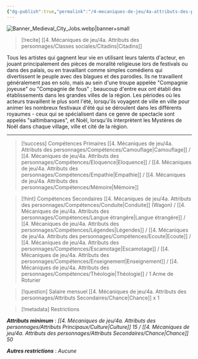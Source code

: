 ```yaml
---
{"dg-publish":true,"permalink":"/4-mecaniques-de-jeu/4a-attributs-des-personnages/metiers/comedien/"}
---
```


![Banner_Medieval_City_Jobs.webp|banner+small](/img/user/Z.%20Ressources/Banner_Medieval_City_Jobs.webp)

>[!recite] [[4. Mécaniques de jeu/4a. Attributs des personnages/Classes sociales/Citadins\|Citadins]] 


Tous les artistes qui gagnent leur vie en utilisant leurs talents d'acteur, en jouant principalement des pièces de moralité religieuse lors de festivals ou dans des palais, ou en travaillant comme simples comédiens qui divertissent le peuple avec des blagues et des parodies. Ils ne travaillent généralement pas en solo, mais au sein d'une troupe appelée "Compagnie joyeuse" ou "Compagnie de fous" ; beaucoup d'entre eux ont établi des établissements dans les grandes villes de la région. Les périodes où les acteurs travaillent le plus sont l'été, lorsqu'ils voyagent de ville en ville pour animer les nombreux festivaux d'été qui se déroulent dans les différents royaumes - ceux qui se spécialisent dans ce genre de spectacle sont appelés "saltimbanques", et Noël, lorsqu'ils interprètent les Mystères de Noël dans chaque village, ville et cité de la région.

---

>[!success] Compétences Primaires
> [[4. Mécaniques de jeu/4a. Attributs des personnages/Compétences/Camouflage\|Camouflage]] / [[4. Mécaniques de jeu/4a. Attributs des personnages/Compétences/Eloquence\|Eloquence]] / [[4. Mécaniques de jeu/4a. Attributs des personnages/Compétences/Empathie\|Empathie]] / [[4. Mécaniques de jeu/4a. Attributs des personnages/Compétences/Mémoire\|Mémoire]] 

>[!hint] Compétences Secondaires
> [[4. Mécaniques de jeu/4a. Attributs des personnages/Compétences/Conduite\|Conduite]] (Wagon) / [[4. Mécaniques de jeu/4a. Attributs des personnages/Compétences/Langue étrangère\|Langue étrangère]] / [[4. Mécaniques de jeu/4a. Attributs des personnages/Compétences/Légendes\|Légendes]] / [[4. Mécaniques de jeu/4a. Attributs des personnages/Compétences/Ecoute\|Ecoute]] / [[4. Mécaniques de jeu/4a. Attributs des personnages/Compétences/Escamotage\|Escamotage]] / [[4. Mécaniques de jeu/4a. Attributs des personnages/Compétences/Enseignement\|Enseignement]] / [[4. Mécaniques de jeu/4a. Attributs des personnages/Compétences/Théologie\|Théologie]] / 1 Arme de Roturier 

>[!question] Salaire mensuel 
> [[4. Mécaniques de jeu/4a. Attributs des personnages/Attributs Secondaires/Chance\|Chance]] x 1

>[!metadata] Restrictions

***Attributs minimum*** : *[[4. Mécaniques de jeu/4a. Attributs des personnages/Attributs Principaux/Culture\|Culture]] 15 / [[4. Mécaniques de jeu/4a. Attributs des personnages/Attributs Secondaires/Chance\|Chance]] 50*

***Autres restrictions*** : *Aucune*
